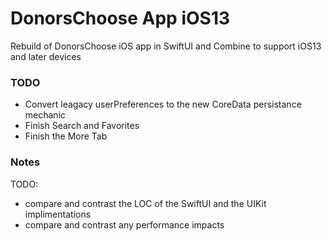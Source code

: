 DonorsChoose App iOS13
===

Rebuild of DonorsChoose iOS app in SwiftUI and Combine to support iOS13 and later devices


### TODO 

- Convert leagacy userPreferences to the new CoreData persistance mechanic
- Finish Search and Favorites
- Finish the More Tab

### Notes


TODO:
- compare and contrast the LOC of the SwiftUI and the UIKit implimentations
- compare and contrast any performance impacts



 